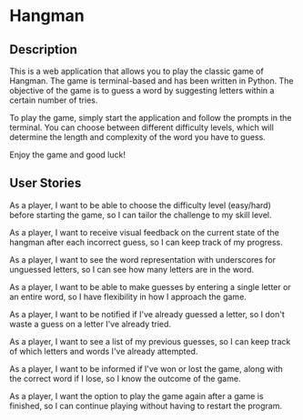 # Hangman

## Description

This is a web application that allows you to play the classic game of Hangman. The game is terminal-based and has been written in Python. The objective of the game is to guess a word by suggesting letters within a certain number of tries.

To play the game, simply start the application and follow the prompts in the terminal. You can choose between different difficulty levels, which will determine the length and complexity of the word you have to guess.

Enjoy the game and good luck!

## User Stories

As a player, I want to be able to choose the difficulty level (easy/hard) before starting the game, so I can tailor the challenge to my skill level.

As a player, I want to receive visual feedback on the current state of the hangman after each incorrect guess, so I can keep track of my progress.

As a player, I want to see the word representation with underscores for unguessed letters, so I can see how many letters are in the word.

As a player, I want to be able to make guesses by entering a single letter or an entire word, so I have flexibility in how I approach the game.

As a player, I want to be notified if I've already guessed a letter, so I don't waste a guess on a letter I've already tried.

As a player, I want to see a list of my previous guesses, so I can keep track of which letters and words I've already attempted.

As a player, I want to be informed if I've won or lost the game, along with the correct word if I lose, so I know the outcome of the game.

As a player, I want the option to play the game again after a game is finished, so I can continue playing without having to restart the program.
